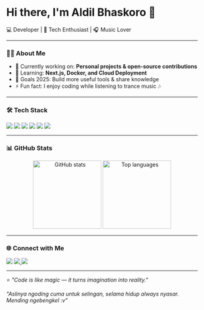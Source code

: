 # Hi there, I'm Aldil Bhaskoro 👋  

💻 Developer | 🚀 Tech Enthusiast | 🎧 Music Lover  

---

### 👨‍💻 About Me
- 🔭 Currently working on: **Personal projects & open-source contributions**  
- 🌱 Learning: **Next.js, Docker, and Cloud Deployment**  
- 🎯 Goals 2025: Build more useful tools & share knowledge  
- ⚡ Fun fact: I enjoy coding while listening to trance music 🎶  

---

### 🛠️ Tech Stack
<p align="left">
  <img src="https://img.shields.io/badge/Code-JavaScript-yellow?logo=javascript" />
  <img src="https://img.shields.io/badge/Code-Node.js-green?logo=node.js" />
  <img src="https://img.shields.io/badge/Code-Next.js-black?logo=next.js" />
  <img src="https://img.shields.io/badge/Code-React-blue?logo=react" />
  <img src="https://img.shields.io/badge/Tools-Docker-blue?logo=docker" />
  <img src="https://img.shields.io/badge/Editor-VSCode-blue?logo=visualstudiocode" />
</p>

---

### 📊 GitHub Stats
<p align="center">
  <img src="https://github-readme-stats.vercel.app/api?username=aldilbhaskoro&show_icons=true&theme=tokyonight" alt="GitHub stats" height="180em"/>
  <img src="https://github-readme-stats.vercel.app/api/top-langs/?username=aldilbhaskoro&layout=compact&theme=tokyonight" alt="Top languages" height="180em"/>
</p>

---

### 🌐 Connect with Me
<p align="left">
  <a href="https://elaina.id" target="_blank"><img src="https://img.shields.io/badge/Website-elaina.id-blue?logo=google-chrome" /></a>
  <a href="https://www.linkedin.com/in/aldil-bhaskoro-anggito-isdwihardjo" target="_blank">
  <img src="https://img.shields.io/badge/LinkedIn-Aldil%20Bhaskoro-blue?logo=linkedin" />
  </a>
  <a href="https://github.com/aldilbhaskoro" target="_blank"><img src="https://img.shields.io/badge/GitHub-aldilbhaskoro-black?logo=github" /></a>
</p>

---

⭐️ *"Code is like magic — it turns imagination into reality."*

*"Aslinya ngoding cuma untuk selingan, selama hidup always nyasar. Mending ngebengkel :v"*